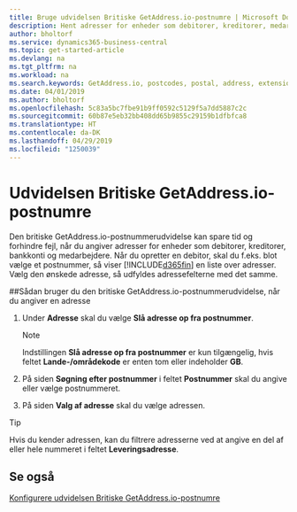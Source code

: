 ```yaml
---
title: Bruge udvidelsen Britiske GetAddress.io-postnumre | Microsoft Docs
description: Hent adresser for enheder som debitorer, kreditorer, medarbejdere og banker i Storbritannien fra tjenesten GetAddress.io.
author: bholtorf
ms.service: dynamics365-business-central
ms.topic: get-started-article
ms.devlang: na
ms.tgt_pltfrm: na
ms.workload: na
ms.search.keywords: GetAddress.io, postcodes, postal, address, extension
ms.date: 04/01/2019
ms.author: bholtorf
ms.openlocfilehash: 5c83a5bc7fbe91b9ff0592c5129f5a7dd5887c2c
ms.sourcegitcommit: 60b87e5eb32bb408dd65b9855c29159b1dfbfca8
ms.translationtype: HT
ms.contentlocale: da-DK
ms.lasthandoff: 04/29/2019
ms.locfileid: "1250039"
---
```

# <a name="the-getaddressio-uk-postcodes-extension"></a>Udvidelsen Britiske GetAddress.io-postnumre
Den britiske GetAddress.io-postnummerudvidelse kan spare tid og forhindre fejl, når du angiver adresser for enheder som debitorer, kreditorer, bankkonti og medarbejdere. Når du opretter en debitor, skal du f.eks. blot vælge et postnummer, så viser [!INCLUDE[d365fin](includes/d365fin_md.md)] en liste over adresser. Vælg den ønskede adresse, så udfyldes adressefelterne med det samme.  

##<a name="to-use-the-getaddressio-uk-postcodes-extension-when-you-enter-an-address"></a>Sådan bruger du den britiske GetAddress.io-postnummerudvidelse, når du angiver en adresse
1. Under **Adresse** skal du vælge **Slå adresse op fra postnummer**.  

    > [!NOTE]  
    >   Indstillingen **Slå adresse op fra postnummer** er kun tilgængelig, hvis feltet **Lande-/områdekode** er enten tom eller indeholder **GB**.
2. På siden **Søgning efter postnummer** i feltet **Postnummer** skal du angive eller vælge postnummeret.  
3. På siden **Valg af adresse** skal du vælge adressen.  

> [!TIP]  
>   Hvis du kender adressen, kan du filtrere adresserne ved at angive en del af eller hele nummeret i feltet **Leveringsadresse**.


## <a name="see-also"></a>Se også
[Konfigurere udvidelsen Britiske GetAddress.io-postnumre](LocalFunctionality/UnitedKingdom/uk-setup-postal-code-service.md)
